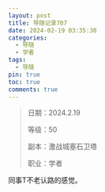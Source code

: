 ```yaml
---
layout: post
title: 导随记录707
date: 2024-02-19 03:35:30
categories:
  - 导随
  - 学者
tags:
  - 导随
pin: true
toc: true
comments: true
---
```

> 日期：2024.2.19
>
> 等级：50
>
> 副本：激战城塞石卫塔
>
> 职业：学者

同事T不老认路的感觉。
